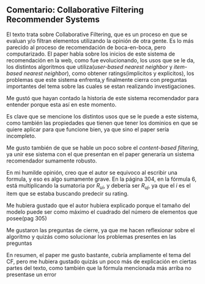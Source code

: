 ## Comentario: Collaborative Filtering Recommender Systems

El texto trata sobre Collaborative Filtering, que es un proceso en que se evaluan y/o filtran elementos utilizando la opinión de otra gente. Es lo más parecido al proceso de recomendación de boca-en-boca, pero computarizado. El paper habla sobre los inicios de este sistema de recomendación en la web, como fue evolucionando, los usos que se le da, los distintos algoritmos que utiliza(*user-based nearest neighbor* y *item-based nearest neighbor*), como obtener ratings(implicitos y explicitos), los problemas que este sistema enfrenta,y finalmente cierra con preguntas importantes del tema sobre las cuales se estan realizando investigaciones.

Me gustó que hayan contado la historia de este sistema recomendador para entender porque esta así en este momento. 

Es clave que se mencione los distintos usos que se le puede a este sistema, como también las propiedades que tienen que tener los dominios en que se quiere aplicar para que funcione bien, ya que sino el paper sería incompleto. 

Me gusto también de que se hable un poco sobre el *content-based filtering*, ya unir ese sistema con el que presentan en el paper generaría un sistema recomendador sumamente robusto.

En mi humilde opinión, creo que el autor se equivoco al escribir una formula, y eso es algo sumamente grave. En la página 304, en la fórmula 6, está multiplicando la sumatoria por *R<sub>ui</sub>*, y debería ser *R<sub>uj</sub>*, ya que el *i* es el item que se estaba buscando predecir su rating.

Me hubiera gustado que el autor hubiera explicado porque el tamaño del modelo puede ser como máximo el cuadrado del número de elementos que posee(pag 305)

Me gustaron las preguntas de cierre, ya que me hacen reflexionar sobre el algoritmo y quizás como solucionar los problemas presentes en las preguntas

En resumen, el paper me gusto bastante, cubría ampliamente el tema del CF, pero me hubiera gustado quizás un poco más de explicación en ciertas partes del texto, como también que la fórmula mencionada más arriba no presentase un error

